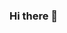 ### Hi there 👋

<!--
**xd-elon/xd-elon** is a ✨ _special_ ✨ repository because its `README.md` (this file) appears on your GitHub profile.

<br/>

<a href="https://github.com/AVS1508">
  <img height="180em" src="https://github-readme-stats.vercel.app/api?username=AVS1508&theme=buefy&show_icons=true" />
  <img height="180em" src="https://github-readme-stats.vercel.app/api/top-langs/?username=AVS1508&theme=buefy&layout=compact" />
</a>

<br/>
